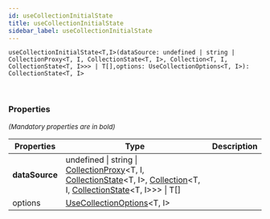 ```yaml
---
id: useCollectionInitialState
title: useCollectionInitialState
sidebar_label: useCollectionInitialState
---
```


```tsx
useCollectionInitialState<T,I>(dataSource: undefined | string | CollectionProxy<T, I, CollectionState<T, I>, Collection<T, I, CollectionState<T, I>>> | T[],options: UseCollectionOptions<T, I>): CollectionState<T, I>
```
<br/>



### Properties

<font size="2"><i>(Mandatory properties are in bold)</i></font>

| Properties | Type | Description |
| --------- | ---- | ----------- |
| **dataSource** | undefined \| string \| [CollectionProxy](/framework-api/types/CollectionProxy.md)<T, I, [CollectionState](/framework-api/interfaces/CollectionState.md)<T, I\>, [Collection](/framework-api/types/Collection.md)<T, I, [CollectionState](/framework-api/interfaces/CollectionState.md)<T, I\>\>\> \| T[] |  |
| options | [UseCollectionOptions](/framework-api/interfaces/UseCollectionOptions.md)<T, I\> |  |
